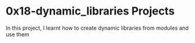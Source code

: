 # 0x18-dynamic_libraries Projects
In this project, I learnt how to create dynamic libraries from modules and use them
